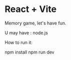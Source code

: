 # React + Vite

Memory game, let's have fun.


U may have :
node.js

How to run it:

npm install
npm run dev 

